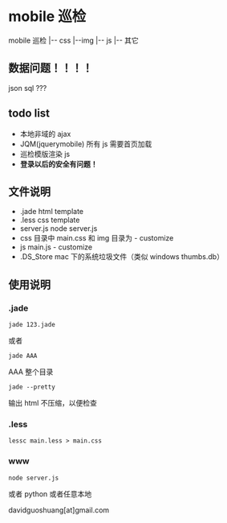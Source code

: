 mobile 巡检
======

mobile 巡检
  |-- css
    |--img
  |-- js
  |-- 其它

## 数据问题！！！！

json sql ???

## todo list

- 本地非域的 ajax
- JQM(jquerymobile) 所有 js 需要首页加载
- 巡检模版渲染 js
- **登录以后的安全有问题！**

## 文件说明

- .jade html template
- .less css template
- server.js  node server.js
- css  目录中 main.css 和 img 目录为 - customize
- js main.js - customize
-  .DS_Store mac 下的系统垃圾文件（类似 windows thumbs.db）

## 使用说明

### .jade

`jade 123.jade`

或者 

`jade AAA`

AAA 整个目录

`jade --pretty`

输出 html 不压缩，以便检查

### .less

`lessc main.less > main.css`

### www

`node server.js`

或者 python 或者任意本地

davidguoshuang[at]gmail.com

